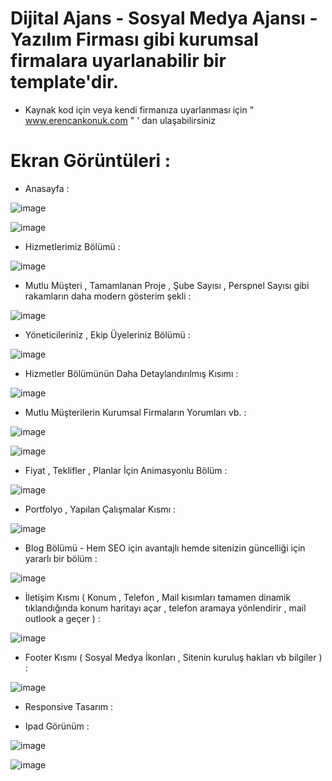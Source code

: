 # Dijital Ajans - Sosyal Medya Ajansı - Yazılım Firması gibi kurumsal firmalara uyarlanabilir bir template'dir.

- Kaynak kod için veya kendi firmanıza uyarlanması için " www.erencankonuk.com " ' dan ulaşabilirsiniz

# Ekran Görüntüleri :

- Anasayfa :

![image](https://github.com/ErenCanKONUK/All-Web-Page-Template/assets/97176491/79b67d1e-81e6-45c3-87b8-9babb80014c7)

![image](https://github.com/ErenCanKONUK/All-Web-Page-Template/assets/97176491/2656292a-7470-4973-a7e6-b5a090fe70d3)


- Hizmetlerimiz Bölümü :

![image](https://github.com/ErenCanKONUK/All-Web-Page-Template/assets/97176491/ff58a28f-a003-43f9-b6d9-9be1d8f309a4)

- Mutlu Müşteri , Tamamlanan Proje , Şube Sayısı , Perspnel Sayısı gibi rakamların daha modern gösterim şekli :

![image](https://github.com/ErenCanKONUK/All-Web-Page-Template/assets/97176491/f0754e5b-80f9-4b2a-a559-0223b8f20c19)

- Yöneticileriniz , Ekip Üyeleriniz Bölümü :

![image](https://github.com/ErenCanKONUK/All-Web-Page-Template/assets/97176491/f36fbf12-b84a-4db2-9690-fa5b2a2b68fd)

- Hizmetler Bölümünün Daha Detaylandırılmış Kısımı :

![image](https://github.com/ErenCanKONUK/All-Web-Page-Template/assets/97176491/8b4600e7-6ee5-4953-a168-720743d252e2)

- Mutlu Müşterilerin Kurumsal Firmaların Yorumları vb. :

![image](https://github.com/ErenCanKONUK/All-Web-Page-Template/assets/97176491/5978c677-03b6-49bb-883c-ee42ef2bb395)

![image](https://github.com/ErenCanKONUK/All-Web-Page-Template/assets/97176491/68c16b7e-bf4a-4d30-987d-66f4f5caebb3)

- Fiyat , Teklifler , Planlar İçin Animasyonlu Bölüm :

![image](https://github.com/ErenCanKONUK/All-Web-Page-Template/assets/97176491/8828735a-9d66-407a-a82e-45d03231eba9)

- Portfolyo , Yapılan Çalışmalar Kısmı :

![image](https://github.com/ErenCanKONUK/All-Web-Page-Template/assets/97176491/b096d891-518b-40ec-853b-6d5a4776f2e5)

- Blog Bölümü - Hem SEO için avantajlı hemde sitenizin güncelliği için yararlı bir bölüm :

![image](https://github.com/ErenCanKONUK/All-Web-Page-Template/assets/97176491/2c4ed732-d07f-4f4f-bcb6-285faa133a05)

- İletişim Kısmı ( Konum , Telefon , Mail kısımları tamamen dinamik tıklandığında konum haritayı açar , telefon aramaya yönlendirir , mail outlook a geçer ) :

![image](https://github.com/ErenCanKONUK/All-Web-Page-Template/assets/97176491/bb5d52cf-2718-431c-9493-dc22cbb3faa9)

- Footer Kısmı ( Sosyal Medya İkonları , Sitenin kuruluş hakları vb bilgiler ) :

![image](https://github.com/ErenCanKONUK/All-Web-Page-Template/assets/97176491/067ead72-5e3d-45aa-9086-d391a653491c)

- Responsive Tasarım :

- Ipad Görünüm :

![image](https://github.com/ErenCanKONUK/All-Web-Page-Template/assets/97176491/a977bc37-c0cc-423b-bee1-44d671dcd51f)

![image](https://github.com/ErenCanKONUK/All-Web-Page-Template/assets/97176491/05af4918-e63c-40cd-ad82-87055533a747)

